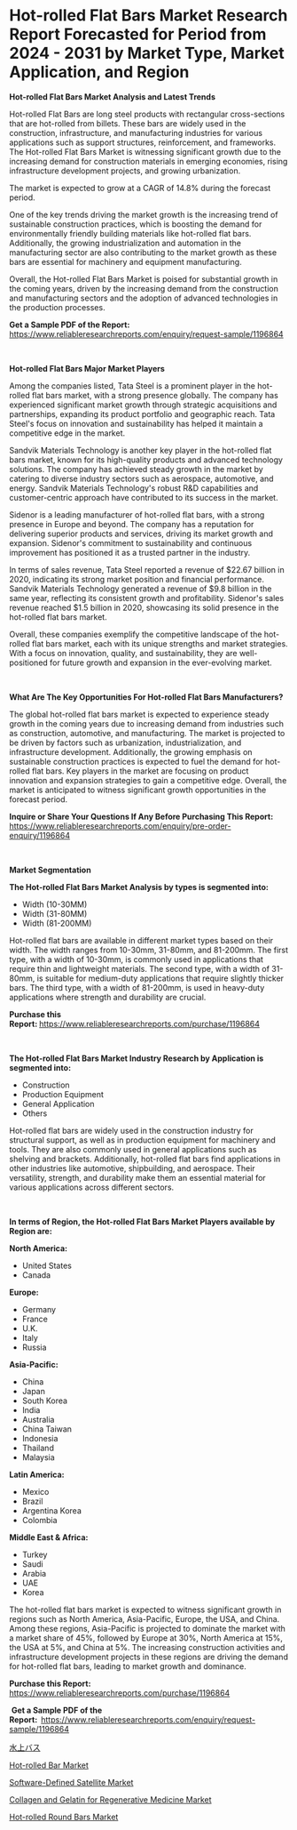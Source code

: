 <p><h1>Hot-rolled Flat Bars Market Research Report Forecasted for Period from 2024 -  2031 by Market Type, Market Application, and Region</h1></p><p><strong>Hot-rolled Flat Bars Market Analysis and Latest Trends</strong></p>
<p><p>Hot-rolled Flat Bars are long steel products with rectangular cross-sections that are hot-rolled from billets. These bars are widely used in the construction, infrastructure, and manufacturing industries for various applications such as support structures, reinforcement, and frameworks. The Hot-rolled Flat Bars Market is witnessing significant growth due to the increasing demand for construction materials in emerging economies, rising infrastructure development projects, and growing urbanization.</p><p>The market is expected to grow at a CAGR of 14.8% during the forecast period. </p><p>One of the key trends driving the market growth is the increasing trend of sustainable construction practices, which is boosting the demand for environmentally friendly building materials like hot-rolled flat bars. Additionally, the growing industrialization and automation in the manufacturing sector are also contributing to the market growth as these bars are essential for machinery and equipment manufacturing.</p><p>Overall, the Hot-rolled Flat Bars Market is poised for substantial growth in the coming years, driven by the increasing demand from the construction and manufacturing sectors and the adoption of advanced technologies in the production processes.</p></p>
<p><strong>Get a Sample PDF of the Report:&nbsp;</strong> <a href="https://www.reliableresearchreports.com/enquiry/request-sample/1196864">https://www.reliableresearchreports.com/enquiry/request-sample/1196864</a></p>
<p>&nbsp;</p>
<p><strong>Hot-rolled Flat Bars Major Market Players</strong></p>
<p><p>Among the companies listed, Tata Steel is a prominent player in the hot-rolled flat bars market, with a strong presence globally. The company has experienced significant market growth through strategic acquisitions and partnerships, expanding its product portfolio and geographic reach. Tata Steel's focus on innovation and sustainability has helped it maintain a competitive edge in the market.</p><p>Sandvik Materials Technology is another key player in the hot-rolled flat bars market, known for its high-quality products and advanced technology solutions. The company has achieved steady growth in the market by catering to diverse industry sectors such as aerospace, automotive, and energy. Sandvik Materials Technology's robust R&D capabilities and customer-centric approach have contributed to its success in the market.</p><p>Sidenor is a leading manufacturer of hot-rolled flat bars, with a strong presence in Europe and beyond. The company has a reputation for delivering superior products and services, driving its market growth and expansion. Sidenor's commitment to sustainability and continuous improvement has positioned it as a trusted partner in the industry.</p><p>In terms of sales revenue, Tata Steel reported a revenue of $22.67 billion in 2020, indicating its strong market position and financial performance. Sandvik Materials Technology generated a revenue of $9.8 billion in the same year, reflecting its consistent growth and profitability. Sidenor's sales revenue reached $1.5 billion in 2020, showcasing its solid presence in the hot-rolled flat bars market.</p><p>Overall, these companies exemplify the competitive landscape of the hot-rolled flat bars market, each with its unique strengths and market strategies. With a focus on innovation, quality, and sustainability, they are well-positioned for future growth and expansion in the ever-evolving market.</p></p>
<p>&nbsp;</p>
<p><strong>What Are The Key Opportunities For Hot-rolled Flat Bars Manufacturers?</strong></p>
<p><p>The global hot-rolled flat bars market is expected to experience steady growth in the coming years due to increasing demand from industries such as construction, automotive, and manufacturing. The market is projected to be driven by factors such as urbanization, industrialization, and infrastructure development. Additionally, the growing emphasis on sustainable construction practices is expected to fuel the demand for hot-rolled flat bars. Key players in the market are focusing on product innovation and expansion strategies to gain a competitive edge. Overall, the market is anticipated to witness significant growth opportunities in the forecast period.</p></p>
<p><strong>Inquire or Share Your Questions If Any Before Purchasing This Report:</strong> <a href="https://www.reliableresearchreports.com/enquiry/pre-order-enquiry/1196864">https://www.reliableresearchreports.com/enquiry/pre-order-enquiry/1196864</a></p>
<p>&nbsp;</p>
<p><strong>Market Segmentation</strong></p>
<p><strong>The Hot-rolled Flat Bars Market Analysis by types is segmented into:</strong></p>
<p><ul><li>Width (10-30MM)</li><li>Width (31-80MM)</li><li>Width (81-200MM)</li></ul></p>
<p><p>Hot-rolled flat bars are available in different market types based on their width. The width ranges from 10-30mm, 31-80mm, and 81-200mm. The first type, with a width of 10-30mm, is commonly used in applications that require thin and lightweight materials. The second type, with a width of 31-80mm, is suitable for medium-duty applications that require slightly thicker bars. The third type, with a width of 81-200mm, is used in heavy-duty applications where strength and durability are crucial.</p></p>
<p><strong>Purchase this Report:&nbsp;</strong><a href="https://www.reliableresearchreports.com/purchase/1196864">https://www.reliableresearchreports.com/purchase/1196864</a></p>
<p>&nbsp;</p>
<p><strong>The Hot-rolled Flat Bars Market Industry Research by Application is segmented into:</strong></p>
<p><ul><li>Construction</li><li>Production Equipment</li><li>General Application</li><li>Others</li></ul></p>
<p><p>Hot-rolled flat bars are widely used in the construction industry for structural support, as well as in production equipment for machinery and tools. They are also commonly used in general applications such as shelving and brackets. Additionally, hot-rolled flat bars find applications in other industries like automotive, shipbuilding, and aerospace. Their versatility, strength, and durability make them an essential material for various applications across different sectors.</p></p>
<p>&nbsp;</p>
<p><strong>In terms of Region, the Hot-rolled Flat Bars Market Players available by Region are:</strong></p>
<p>
    <p> <strong> North America: </strong>
        <ul>
            <li>United States</li>
            <li>Canada</li>
        </ul>
        </p> 
    <p> <strong> Europe: </strong>
        <ul>
            <li>Germany</li>
            <li>France</li>
            <li>U.K.</li>
            <li>Italy</li>
            <li>Russia</li>
        </ul>
        </p> 
    <p> <strong> Asia-Pacific: </strong>
        <ul>
            <li>China</li>
            <li>Japan</li>
            <li>South Korea</li>
            <li>India</li>
            <li>Australia</li>
            <li>China Taiwan</li>
            <li>Indonesia</li>
            <li>Thailand</li>
            <li>Malaysia</li>
        </ul>
        </p> 
    <p> <strong> Latin America: </strong>
        <ul>
            <li>Mexico</li>
            <li>Brazil</li>
            <li>Argentina Korea</li>
            <li>Colombia</li>
        </ul>
        </p> 
    <p> <strong> Middle East & Africa: </strong>
        <ul>
            <li>Turkey</li>
            <li>Saudi</li>
            <li>Arabia</li>
            <li>UAE</li>
            <li>Korea</li>
        </ul>
    </p>
    </p>
<p><p>The hot-rolled flat bars market is expected to witness significant growth in regions such as North America, Asia-Pacific, Europe, the USA, and China. Among these regions, Asia-Pacific is projected to dominate the market with a market share of 45%, followed by Europe at 30%, North America at 15%, the USA at 5%, and China at 5%. The increasing construction activities and infrastructure development projects in these regions are driving the demand for hot-rolled flat bars, leading to market growth and dominance.</p></p>
<p><strong>Purchase this Report: </strong><a href="https://www.reliableresearchreports.com/purchase/1196864">https://www.reliableresearchreports.com/purchase/1196864</a></p>
<p>&nbsp;<strong>Get a Sample PDF of the Report:&nbsp;&nbsp;</strong><a href="https://www.reliableresearchreports.com/enquiry/request-sample/1196864">https://www.reliableresearchreports.com/enquiry/request-sample/1196864</a></p>
<p><strong></strong></p>
<p><p><a href="https://github.com/jkjreqjscoxx7/Market-Research-Report-List-1/blob/main/62260901366.md">水上バス</a></p><p><a href="https://github.com/jerrycopelandthomaswsqd8q/Market-Research-Report-List-1/blob/main/hot-rolled-bar-market.md">Hot-rolled Bar Market</a></p><p><a href="https://issuu.com/reportprime-2/docs/software-defined-satellite-market-size-2030.pptx">Software-Defined Satellite Market</a></p><p><a href="https://issuu.com/reportprime-2/docs/collagen-and-gelatin-for-regenerative-medicine-mar">Collagen and Gelatin for Regenerative Medicine Market</a></p><p><a href="https://github.com/brenzgnarento/Market-Research-Report-List-1/blob/main/hot-rolled-round-bars-market.md">Hot-rolled Round Bars Market</a></p></p>